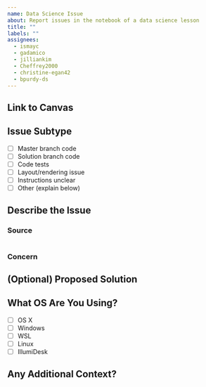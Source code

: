 ```yaml
---
name: Data Science Issue
about: Report issues in the notebook of a data science lesson
title: ""
labels: ""
assignees:
  - ismayc
  - gadamico
  - jilliankim
  - Cheffrey2000
  - christine-egan42
  - bpurdy-ds
---
```

<!-- 
**This template should only be used for Data Science lessons.** If you're a
Software Engineering student, go back to the issues page and select the correct
template.

Thanks for raising this issue! Future learners thank you for your diligence. In
order to help the curriculum team address the problem, please use this template
to submit your feedback. We'll work on addressing the issue as soon as we can.

Please fill out as much of the information below as you can (it's ok if you
don't fill out every section). The more context we have, the easier it will be
to fix your issue!

NOTE: you should only raise issues related to the contents of this lesson.
If you have questions about your code or need help troubleshooting, reach out to
an instructor/your peers._
-->

## Link to Canvas
<!-- Add a link to the assignment in Canvas below this line -->


## Issue Subtype
<!-- Place an x between the brackets of any type that applies -->

- [ ] Master branch code
- [ ] Solution branch code
- [ ] Code tests
- [ ] Layout/rendering issue
- [ ] Instructions unclear
- [ ] Other (explain below)

## Describe the Issue
### Source
<!-- Copy and paste the code or markdown causing the issue between the backticks -->
```

```

### Concern
<!-- Below this line, describe why this code or markdown is causing an issue.
Include screenshots if applicable -->


## (Optional) Proposed Solution
<!-- If you have a suggestion for alternative code or markdown that would resolve
your issue, provide that below -->


## What OS Are You Using?

- [ ] OS X
- [ ] Windows
- [ ] WSL
- [ ] Linux
- [ ] IllumiDesk

## Any Additional Context?
<!-- Add any other context about the problem here. -->

